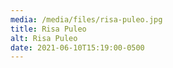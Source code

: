 ```yaml
---
media: /media/files/risa-puleo.jpg
title: Risa Puleo
alt: Risa Puleo
date: 2021-06-10T15:19:00-0500
---
```


